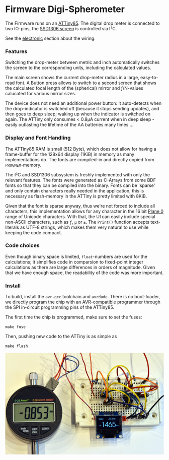 Firmware Digi-Spherometer
=========================

The Firmware runs on an [ATTiny85]. The digital drop meter is connected to two
IO-pins, the [SSD1306 screen] is controlled via I²C.

See the [electronic](../pcb) section about the wiring.

### Features
Switching the drop-meter between metric and inch automatically switches the
screen to the corresponding units, including the calculated values.

The main screen shows the current drop-meter radius in a large,
easy-to-read font. A Button press allows to switch to a second screen that
shows the calculated focal length of the (spherical) mirror and ƒ/N-values
calucated for various mirror sizes.

The device does not need an additional power button: it auto-detects
when the drop-indicator is switched off (because it stops sending updates), and
then goes to deep sleep; waking up when the indicator is switched on again.
The ATTiny only consumes < 0.8μA current when in deep sleep - easily
outlasting the lifetime of the AA batteries many times ...

### Display and Font Handling
The ATTiny85 RAM is small (512 Byte), which does not allow for having a
frame-buffer for the 128x64 display (1KiB) in memory as many implementations do.
The fonts are compiled-in and directly copied from `PROGMEM`-memory.

The I²C and SSD1306 subsystem is freshly implemented with only the relevant
features. The fonts were generated as C-Arrays from some BDF fonts so that
they can be compiled into the binary.
Fonts can be 'sparse' and only contain characters really needed in the
application; this is necessary as flash-memory in the ATTiny is pretty limited
with 8KiB.

Given that the font is sparse anyway, thus we're not forced to include all
characters, this implementation allows for any character in the 16 bit [Plane 0]
range of Unicode characters.
With that, the UI can easily include special non-ASCII characters, such
as `ƒ`, `μ` or `±`. The `Print()` function accepts
text-literals as UTF-8 strings, which makes them very natural to use while
keeping the code compact.

### Code choices
Even though binary space is limited, `float`-numbers are used for the
calculations; it simplifies code in comparsion to fixed-point integer
calculations as there are large differences in orders of magnitude. Given that
we have enough space, the readability of the code was more important.

### Install
To build, install the `avr-gcc` toolchain and `avrdude`. There is no
boot-loader, we directly program the chip with an AVR-compatible programmer
through the SPI in-circuit programming pins of the ATTiny85.

The first time the chip is programmed, make sure to set the fuses:
```
make fuse
```

Then, pushing new code to the ATTiny is as simple as
```
make flash
```

![](../img/spherometer-devel.jpg)

[attiny85]: https://www.microchip.com/wwwproducts/en/ATtiny85
[ssd1306 screen]: https://www.ebay.com/sch/i.html?_nkw=ssd1306+i2c+128x64
[Plane 0]: https://en.wikipedia.org/wiki/Plane_(Unicode)#Basic_Multilingual_Plane